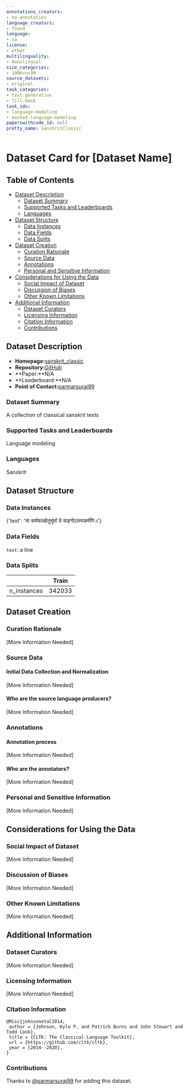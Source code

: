 ```yaml
---
annotations_creators:
- no-annotation
language_creators:
- found
language:
- sa
license:
- other
multilinguality:
- monolingual
size_categories:
- 100K<n<1M
source_datasets:
- original
task_categories:
- text-generation
- fill-mask
task_ids:
- language-modeling
- masked-language-modeling
paperswithcode_id: null
pretty_name: SanskritClassic
---
```


# Dataset Card for [Dataset Name]

## Table of Contents
- [Dataset Description](#dataset-description)
  - [Dataset Summary](#dataset-summary)
  - [Supported Tasks and Leaderboards](#supported-tasks-and-leaderboards)
  - [Languages](#languages)
- [Dataset Structure](#dataset-structure)
  - [Data Instances](#data-instances)
  - [Data Fields](#data-fields)
  - [Data Splits](#data-splits)
- [Dataset Creation](#dataset-creation)
  - [Curation Rationale](#curation-rationale)
  - [Source Data](#source-data)
  - [Annotations](#annotations)
  - [Personal and Sensitive Information](#personal-and-sensitive-information)
- [Considerations for Using the Data](#considerations-for-using-the-data)
  - [Social Impact of Dataset](#social-impact-of-dataset)
  - [Discussion of Biases](#discussion-of-biases)
  - [Other Known Limitations](#other-known-limitations)
- [Additional Information](#additional-information)
  - [Dataset Curators](#dataset-curators)
  - [Licensing Information](#licensing-information)
  - [Citation Information](#citation-information)
  - [Contributions](#contributions)

## Dataset Description

- **Homepage:**[sanskrit_classic](https://github.com/parmarsuraj99/hf_datasets/tree/master/sanskrit_classic)
- **Repository:**[GitHub](https://github.com/parmarsuraj99/hf_datasets/tree/master/sanskrit_classic)
- **Paper:**N/A
- **Leaderboard:**N/A
- **Point of Contact:**[parmarsuraj99](parmarsuraj99@gmail.com)

### Dataset Summary

A collection of classical sanskrit texts

### Supported Tasks and Leaderboards

Language modeling

### Languages

Sanskrit

## Dataset Structure

### Data Instances

{'text': 'मा कर्मफलहेतुर्भूर्मा ते सङ्गोऽस्त्वकर्मणि॥'}

### Data Fields

`text`: a line

### Data Splits

|                   | Train  |
|-------------------|--------|
| n_instances       | 342033 |

## Dataset Creation

### Curation Rationale

[More Information Needed]

### Source Data

#### Initial Data Collection and Normalization

[More Information Needed]

#### Who are the source language producers?

[More Information Needed]

### Annotations

#### Annotation process

[More Information Needed]

#### Who are the annotators?

[More Information Needed]

### Personal and Sensitive Information

[More Information Needed]

## Considerations for Using the Data

### Social Impact of Dataset

[More Information Needed]

### Discussion of Biases

[More Information Needed]

### Other Known Limitations

[More Information Needed]

## Additional Information

### Dataset Curators

[More Information Needed]

### Licensing Information

[More Information Needed]

### Citation Information

```
@Misc{johnsonetal2014,
 author = {Johnson, Kyle P. and Patrick Burns and John Stewart and Todd Cook},
 title = {CLTK: The Classical Language Toolkit},
 url = {https://github.com/cltk/cltk},
 year = {2014--2020},
}
```

### Contributions

Thanks to [@parmarsuraj99](https://github.com/parmarsuraj99) for adding this dataset.
